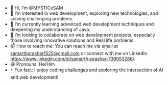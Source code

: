 - 👋 Hi, I’m @MYSTICxSAM
- 👀 I’m interested in web development, exploring new technologies, and solving challenging problems.
- 🌱 I’m currently learning advanced web development techniques and deepening my understanding of Java.
- 💞️ I’m looking to collaborate on web development projects, especially those involving innovative solutions and Real life porblems.
- 📫 How to reach me: You can reach me via email at samarthprashar1525@gmail.com or connect with me on LinkedIn https://www.linkedin.com/in/samarth-prashar-739053286/.
- 😄 Pronouns: He/Him
- ⚡ Fun fact: I enjoy coding challenges and exploring the intersection of AI and web development!
